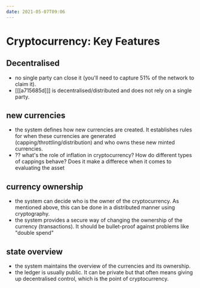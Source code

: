 ```yaml
---
date: 2021-05-07T09:06
---
```


# Cryptocurrency: Key Features

## Decentralised
- no single party can close it (you'll need to capture 51% of the network to claim it).
- [[[a715685d]]] is decentralised/distributed and does not rely on a single party.

## new currencies
- the system defines how new currencies are created. It establishes rules for when these currencies are generated (capping/throttling/distribution) and who owns these new minted currencies.
- ?? what's the role of inflation in cryptocurrency? How do different types of cappings behave? Does it make a differece when it comes to evaluating the asset

## currency ownership
- the system can decide who is the owner of the cryptocurrency. As mentioned above, this can be done in a distributed manner using cryptography.
- the system provides a secure way of changing the ownership of the currency (transactions). It should be bullet-proof against problems like "double spend"

## state overview
- the system maintains the overview of the currencies and its ownership.
- the ledger is usually public. It can be private but that often means giving up decentralised control, which is the point of cryptocurrency.
